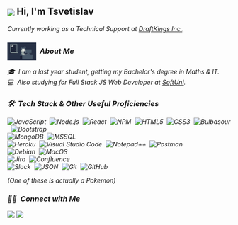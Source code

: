 ## <img src="https://media.giphy.com/media/hvRJCLFzcasrR4ia7z/giphy.gif" width="25px" align="center"> Hi, I'm Tsvetislav
<em>Currently working as a Technical Support at <a href="https://www.linkedin.com/company/draftkings-inc-/mycompany/">DraftKings Inc.</a>.

### <img alt="Night Coding" src="https://raw.githubusercontent.com/AVS1508/AVS1508/master/assets/Night-Coding.gif" width="65px" align="center"/> &nbsp;About Me
🎓 &nbsp;I am a last year student, getting my Bachelor's degree in Maths & IT. \
💻 &nbsp;Also studying for Full Stack JS Web Developer at <a href="https://softuni.bg/">SoftUni</a>.

### 🛠 &nbsp;Tech Stack & Other Useful Proficiencies

![JavaScript](https://img.shields.io/badge/JavaScript-F7DF1E?style=flat&logo=javascript&logoColor=black)&nbsp;
![Node.js](https://img.shields.io/badge/Node.js-43853D?style=flat&logo=node.js&logoColor=white)&nbsp;
![React](https://img.shields.io/badge/React-61DAFB?style=flat&logo=react&logoColor=black)&nbsp;
![NPM](https://img.shields.io/badge/Npm-CB3837?style=flat&logo=npm&logoColor=white)&nbsp;
![HTML5](https://img.shields.io/badge/HTML5-E34F26?style=flat&logo=html5&logoColor=white)&nbsp;
![CSS3](https://img.shields.io/badge/CSS3-1572B6?&style=flat&logo=css3&logoColor=white)&nbsp;
![Bulbasour](https://img.shields.io/badge/Bulbasour-blue?style=flat&logo=Parse.ly&logoColor=aqua)&nbsp;
![Bootstrap](https://img.shields.io/badge/Bootstrap-563D7C?style=flat&logo=bootstrap&logoColor=white)&nbsp; \
![MongoDB](https://img.shields.io/badge/MongoDB-47A248?style=flat&logo=mongodb&logoColor=white)&nbsp;
![MSSQL](https://img.shields.io/badge/MSSQL-CC2927?style=flat&logo=microsoft-sql-server&logoColor=white)&nbsp; \
![Heroku](https://img.shields.io/badge/Heroku-430098?style=flat&logo=heroku&logoColor=white)&nbsp;
![Visual Studio Code](https://img.shields.io/badge/Visual%20Studio%20Code-007ACC?style=flat&logo=visual-studio-code&logoColor=white)&nbsp;
![Notepad++](https://img.shields.io/badge/Notepad%2B%2B-90E59A?style=flat&logo=notepad%2B%2B&logoColor=black)&nbsp;
![Postman](https://img.shields.io/badge/Postman-FF6C37?style=flat&logo=postman&logoColor=white)&nbsp; \
![Debian](https://img.shields.io/badge/Debian-FFFFFF?style=flat&logo=debian&logoColor=purple)&nbsp;
![MacOS](https://img.shields.io/badge/MacOS-000000?style=flat&logo=macos&logoColor=white)&nbsp; \
![Jira](https://img.shields.io/badge/Jira-145DA0?style=flat&logo=jira&logoColor=white)&nbsp; 
![Confluence](https://img.shields.io/badge/Confluence-145DA0?style=flat&logo=confluence&logoColor=white)&nbsp; \
![Slack](https://img.shields.io/badge/Slack-000000?style=flat&logo=slack&logoColor=white)&nbsp;
![JSON](https://img.shields.io/badge/JSON-000000?style=flat&logo=json&logoColor=white)&nbsp;
![Git](https://img.shields.io/badge/Git-F05032?style=flat&logo=git&logoColor=white)&nbsp;
![GitHub](https://img.shields.io/badge/GitHub-181717?style=flat&logo=github&logoColor=white)&nbsp;
  
(One of these is actually a Pokemon)


### 🤝🏻  &nbsp;Connect with Me

<a href="https://www.linkedin.com/in/tsvetislav-todorov-7ba0b11a4/"><img src="https://img.shields.io/badge/-Tsvetislav%20Todorov-0A66C2?style=flat&logo=linkedin&logoColor=white"/></a>
<a href="mailto:tsvetislavt99@gmail.com"><img src="https://img.shields.io/badge/-tsvetislavt99@gmail.com-EA4335?style=flat&logo=gmail&logoColor=white"/></a>
